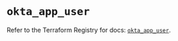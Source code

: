 # `okta_app_user`

Refer to the Terraform Registry for docs: [`okta_app_user`](https://registry.terraform.io/providers/okta/okta/4.7.0/docs/resources/app_user).
